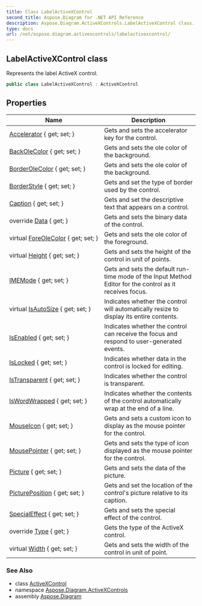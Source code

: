 ```yaml
---
title: Class LabelActiveXControl
second_title: Aspose.Diagram for .NET API Reference
description: Aspose.Diagram.ActiveXControls.LabelActiveXControl class. Represents the label ActiveX control
type: docs
url: /net/aspose.diagram.activexcontrols/labelactivexcontrol/
---
```

## LabelActiveXControl class

Represents the label ActiveX control.

```csharp
public class LabelActiveXControl : ActiveXControl
```

## Properties

| Name | Description |
| --- | --- |
| [Accelerator](../../aspose.diagram.activexcontrols/labelactivexcontrol/accelerator/) { get; set; } | Gets and sets the accelerator key for the control. |
| [BackOleColor](../../aspose.diagram.activexcontrols/activexcontrolbase/backolecolor/) { get; set; } | Gets and sets the ole color of the background. |
| [BorderOleColor](../../aspose.diagram.activexcontrols/labelactivexcontrol/borderolecolor/) { get; set; } | Gets and sets the ole color of the background. |
| [BorderStyle](../../aspose.diagram.activexcontrols/labelactivexcontrol/borderstyle/) { get; set; } | Gets and set the type of border used by the control. |
| [Caption](../../aspose.diagram.activexcontrols/labelactivexcontrol/caption/) { get; set; } | Gets and set the descriptive text that appears on a control. |
| override [Data](../../aspose.diagram.activexcontrols/activexcontrol/data/) { get; } | Gets and sets the binary data of the control. |
| virtual [ForeOleColor](../../aspose.diagram.activexcontrols/activexcontrolbase/foreolecolor/) { get; set; } | Gets and sets the ole color of the foreground. |
| virtual [Height](../../aspose.diagram.activexcontrols/activexcontrolbase/height/) { get; set; } | Gets and sets the height of the control in unit of points. |
| [IMEMode](../../aspose.diagram.activexcontrols/activexcontrol/imemode/) { get; set; } | Gets and sets the default run-time mode of the Input Method Editor for the control as it receives focus. |
| virtual [IsAutoSize](../../aspose.diagram.activexcontrols/activexcontrol/isautosize/) { get; set; } | Indicates whether the control will automatically resize to display its entire contents. |
| [IsEnabled](../../aspose.diagram.activexcontrols/activexcontrol/isenabled/) { get; set; } | Indicates whether the control can receive the focus and respond to user-generated events. |
| [IsLocked](../../aspose.diagram.activexcontrols/activexcontrol/islocked/) { get; set; } | Indicates whether data in the control is locked for editing. |
| [IsTransparent](../../aspose.diagram.activexcontrols/activexcontrol/istransparent/) { get; set; } | Indicates whether the control is transparent. |
| [IsWordWrapped](../../aspose.diagram.activexcontrols/labelactivexcontrol/iswordwrapped/) { get; set; } | Indicates whether the contents of the control automatically wrap at the end of a line. |
| [MouseIcon](../../aspose.diagram.activexcontrols/activexcontrolbase/mouseicon/) { get; set; } | Gets and sets a custom icon to display as the mouse pointer for the control. |
| [MousePointer](../../aspose.diagram.activexcontrols/activexcontrolbase/mousepointer/) { get; set; } | Gets and sets the type of icon displayed as the mouse pointer for the control. |
| [Picture](../../aspose.diagram.activexcontrols/labelactivexcontrol/picture/) { get; set; } | Gets and sets the data of the picture. |
| [PicturePosition](../../aspose.diagram.activexcontrols/labelactivexcontrol/pictureposition/) { get; set; } | Gets and set the location of the control's picture relative to its caption. |
| [SpecialEffect](../../aspose.diagram.activexcontrols/labelactivexcontrol/specialeffect/) { get; set; } | Gets and sets the special effect of the control. |
| override [Type](../../aspose.diagram.activexcontrols/labelactivexcontrol/type/) { get; } | Gets the type of the ActiveX control. |
| virtual [Width](../../aspose.diagram.activexcontrols/activexcontrolbase/width/) { get; set; } | Gets and sets the width of the control in unit of point. |

### See Also

* class [ActiveXControl](../activexcontrol/)
* namespace [Aspose.Diagram.ActiveXControls](../../aspose.diagram.activexcontrols/)
* assembly [Aspose.Diagram](../../)


